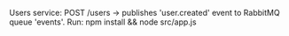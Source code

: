 Users service: POST /users -> publishes 'user.created' event to RabbitMQ queue 'events'.
Run: npm install && node src/app.js